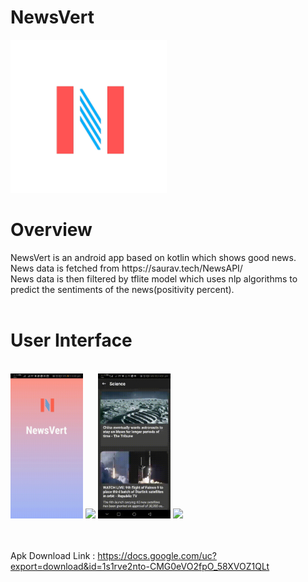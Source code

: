 # NewsVert


<img src="https://raw.githubusercontent.com/ayushvatsal/NewsVert/master/readme-images/logo_icon.png" width="250"/>

# Overview
<div>NewsVert is an android app based on kotlin which shows good news.</div>
<div>News data is fetched from https://saurav.tech/NewsAPI/</div>
<div>News data is then filtered by tflite model which uses nlp algorithms to predict the sentiments of the news(positivity percent).<div>
<br>

# User Interface

<br>
<img src="https://raw.githubusercontent.com/ayushvatsal/NewsVert/master/readme-images/news3.gif" width="23%"/>
<img src="https://docs.google.com/uc?export=download&id=1bNM86OjI6GB9Sdr7v_L4pMMoNMcv1GDP" width="23%"/>
<img src="https://raw.githubusercontent.com/ayushvatsal/NewsVert/master/readme-images/news1.gif" width="23%"/>
<img src="https://docs.google.com/uc?export=download&id=1bOAIVj41xuc54pqjnytKJC6OB1tCCGtu" width="23%"/>
<br>
<br>
<br>


Apk Download Link : https://docs.google.com/uc?export=download&id=1s1rve2nto-CMG0eVO2fpO_58XVOZ1QLt

